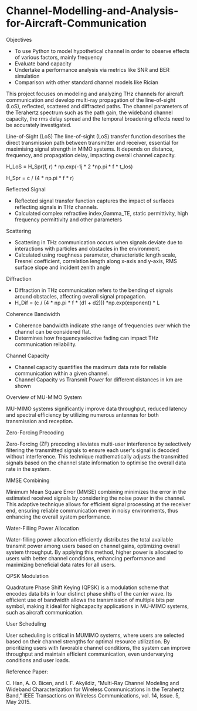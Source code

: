 # Channel-Modelling-and-Analysis-for-Aircraft-Communication
Objectives
- To use Python to model hypothetical channel in order to observe effects of various factors, mainly frequency
- Evaluate band capacity
- Undertake a performance analysis via metrics like SNR and BER simulation
- Comparison with other standard channel models like Rician


This project focuses on modeling and analyzing THz channels for aircraft communication and develop multi-ray propagation of the line-of-sight (LoS), reflected, scattered and diffracted paths. The channel parameters of the Terahertz spectrum such as the path gain, the wideband channel capacity, the rms delay spread and the temporal broadening effects need to be accurately investigated. 

Line-of-Sight (LoS)
The line-of-sight (LoS) transfer function describes the direct transmission path between transmitter and receiver, essential for maximising signal strength in MIMO systems. It depends on distance, frequency, and propagation delay, impacting overall channel capacity.

H_LoS = H_Spr(f, r) * np.exp(-1j * 2 *np.pi * f * t_los)

H_Spr = c / (4 * np.pi * f * r)

Reflected Signal
- Reflected signal transfer function captures the impact of surfaces reflecting signals in THz channels.
- Calculated complex refractive index,Gamma_TE, static permittivity, high frequency permittivity and other parameters

Scattering
- Scattering in THz communication occurs when signals deviate due to interactions with particles and obstacles in the environment.
- Calculated using roughness parameter, characteristic length scale, Fresnel coefficient, correlation length along x-axis and y-axis, RMS surface slope and incident zenith angle

Diffraction
- Diffraction in THz communication refers to the bending of signals around obstacles, affecting overall signal propagation.
- H_Dif = (c / (4 * np.pi * f * (d1 + d2))) *np.exp(exponent) * L

Coherence Bandwidth

- Coherence bandwidth indicate sthe range of frequencies over which the channel can be considered flat.
- Determines how frequencyselective fading can impact THz communication reliability.

Channel Capacity

- Channel capacity quantifies the maximum data rate for reliable communication within a given channel.
- Channel Capacity vs Transmit Power for different distances in km are shown

Overview of MU-MIMO System

MU-MIMO systems significantly improve data throughput, reduced latency and spectral efficiency by utilizing numerous antennas for both transmission and reception.

Zero-Forcing Precoding

Zero-Forcing (ZF) precoding alleviates multi-user interference by selectively filtering the transmitted signals to ensure each user's signal is decoded without interference. This technique mathematically adjusts the transmitted signals based on the channel state information to optimise the overall data rate in the system.

MMSE Combining

Minimum Mean Square Error (MMSE) combining minimizes the error in the estimated received signals by considering the noise power in the channel. This adaptive technique allows for efficient signal processing at the receiver end, ensuring reliable communication even in noisy environments, thus enhancing the overall system performance.

Water-Filling Power Allocation

Water-filling power allocation efficiently distributes the total available transmit power among users based on channel gains, optimizing overall system throughput. By applying this method, higher power is allocated to users with better channel conditions, enhancing performance and maximizing beneficial data rates for all users.

QPSK Modulation

Quadrature Phase Shift Keying (QPSK) is a modulation scheme that encodes data bits in four distinct phase shifts of the carrier wave. Its efficient use of bandwidth allows the transmission of multiple bits per symbol, making it ideal for highcapacity applications in MU-MIMO systems, such as aircraft communication.

User Scheduling

User scheduling is critical in MUMIMO systems, where users are selected based on their channel strengths for optimal resource utilization. By prioritizing users with favorable channel conditions, the system can improve throughput and maintain efficient communication, even undervarying conditions and user loads.


Reference Paper:

C. Han, A. O. Bicen, and I. F. Akyildiz, "Multi-Ray Channel Modeling and Wideband Characterization for Wireless Communications in the Terahertz Band," IEEE Transactions on Wireless Communications, vol. 14, Issue. 5, May 2015.

